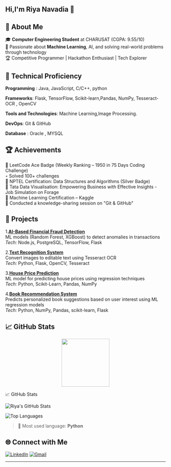 ## Hi,I'm Riya Navadia 👋
💫 About Me
--
🎓 **Computer Engineering Student** at CHARUSAT (CGPA: 9.55/10)  
🤖 Passionate about **Machine Learning**, AI, and solving real-world problems through technology  
🏆 Competitive Programmer | Hackathon Enthusiast | Tech Explorer

🧠 Technical Proficiency
--
**Programming** : Java, JavaScript, C/C++, python

**Frameworks**: Flask, TensorFlow, Scikit-learn,Pandas, NumPy, Tesseract-OCR , OpenCV

**Tools and Technologies**: Machine Learning,Image Processing.

**DevOps**: Git & GitHub

**Database** : Oracle , MYSQL

🏆 Achievements
--
🏅 LeetCode Ace Badge (Weekly Ranking – 1950 in 75 Days Coding Challenge)  
     ◦ Solved 100+ challenges  
🏅 NPTEL Certification: Data Structures and Algorithms (Silver Badge)  
🏅 Tata Data Visualisation: Empowering Business with Effective Insights - Job Simulation on Forage  
🏅 Machine Learning Certification – Kaggle  
🏅 Conducted a knowledge-sharing session on "Git & GitHub"

🚀 Projects
--
1.[**AI-Based Financial Fraud Detection**](https://github.com/Riyaa3050/Nirma-Hackathon)  
  ML models (Random Forest, XGBoost) to detect anomalies in transactions  
  _Tech:_ Node.js, PostgreSQL, TensorFlow, Flask  

2.[**Text Recognition System**](https://github.com/Riyaa3050/textrecognition)  
  Convert images to editable text using Tesseract OCR  
  _Tech:_ Python, Flask, OpenCV, Tesseract  

3.[**House Price Prediction**](https://github.com/Riyaa3050/House-Prediction)  
  ML model for predicting house prices using regression techniques  
  _Tech:_ Python, Scikit-Learn, Pandas, NumPy
  
4.[**Book Recommendation System**](https://github.com/Riyaa3050/BookRecommendation)  
  Predicts personalized book suggestions based on user interest using ML regression models  
  _Tech:_ Python, NumPy, Pandas, scikit-learn, Flask

📈 GitHub Stats
--
<p align="center">
     <img src="https://github-readme-stats.vercel.app/api/top-langs/?username=Riyaa3050&layout=compact&theme=radical" height="150"/>
</p>

📈 GitHub Stats

![Riya's GitHub Stats](https://github-readme-stats.vercel.app/api?username=Riyaa3050&show_icons=true&theme=radical&hide_border=true)

![Top Languages](https://github-readme-stats.vercel.app/api/top-langs/?username=Riyaa3050&layout=compact&theme=radical&hide_border=true&langs_count=6)

> 🐍 Most used language: **Python**

🌐 Connect with Me
--
[![LinkedIn](https://img.shields.io/badge/LINKEDIN-0A66C2?style=for-the-badge&logo=linkedin&logoColor=white)](https://www.linkedin.com/in/riya-navadia-100140289)
[![Gmail](https://img.shields.io/badge/EMAIL-D14836?style=for-the-badge&logo=gmail&logoColor=white)](mailto:riyanavadiya141@gmail.com)

---
<!--
**Riyaa3050/Riyaa3050** is a ✨ _special_ ✨ repository because its `README.md` (this file) appears on your GitHub profile.

Here are some ideas to get you started:

- 🔭 I’m currently working on ...
- 🌱 I’m currently learning ...
- 👯 I’m looking to collaborate on ...
- 🤔 I’m looking for help with ...
- 💬 Ask me about ...
- 📫 How to reach me: ...
- 😄 Pronouns: ...
- ⚡ Fun fact: ...
-->
